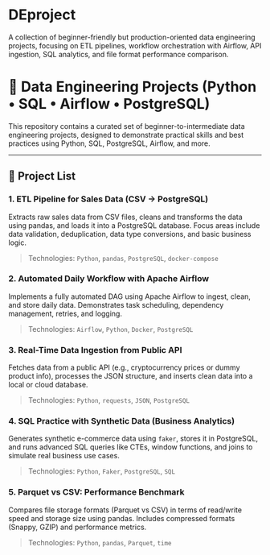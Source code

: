 # DEproject
A collection of beginner-friendly but production-oriented data engineering projects, focusing on ETL pipelines, workflow orchestration with Airflow, API ingestion, SQL analytics, and file format performance comparison.

# 🧪 Data Engineering Projects (Python • SQL • Airflow • PostgreSQL)

This repository contains a curated set of beginner-to-intermediate data engineering projects, designed to demonstrate practical skills and best practices using Python, SQL, PostgreSQL, Airflow, and more.

---

## 📌 Project List

### 1. ETL Pipeline for Sales Data (CSV → PostgreSQL)
Extracts raw sales data from CSV files, cleans and transforms the data using pandas, and loads it into a PostgreSQL database. Focus areas include data validation, deduplication, data type conversions, and basic business logic.

> Technologies: `Python`, `pandas`, `PostgreSQL`, `docker-compose`

### 2. Automated Daily Workflow with Apache Airflow
Implements a fully automated DAG using Apache Airflow to ingest, clean, and store daily data. Demonstrates task scheduling, dependency management, retries, and logging.

> Technologies: `Airflow`, `Python`, `Docker`, `PostgreSQL`

### 3. Real-Time Data Ingestion from Public API
Fetches data from a public API (e.g., cryptocurrency prices or dummy product info), processes the JSON structure, and inserts clean data into a local or cloud database.

> Technologies: `Python`, `requests`, `JSON`, `PostgreSQL`

### 4. SQL Practice with Synthetic Data (Business Analytics)
Generates synthetic e-commerce data using `faker`, stores it in PostgreSQL, and runs advanced SQL queries like CTEs, window functions, and joins to simulate real business use cases.

> Technologies: `Python`, `Faker`, `PostgreSQL`, `SQL`

### 5. Parquet vs CSV: Performance Benchmark
Compares file storage formats (Parquet vs CSV) in terms of read/write speed and storage size using pandas. Includes compressed formats (Snappy, GZIP) and performance metrics.

> Technologies: `Python`, `pandas`, `Parquet`, `time`

